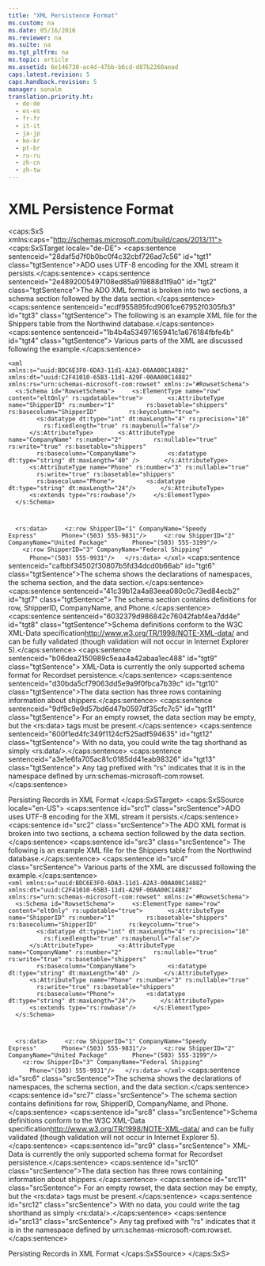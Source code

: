 ```yaml
---
title: "XML Persistence Format"
ms.custom: na
ms.date: 05/16/2016
ms.reviewer: na
ms.suite: na
ms.tgt_pltfrm: na
ms.topic: article
ms.assetid: 6e146738-ac4d-47bb-b6cd-d87b2260aead
caps.latest.revision: 5
caps.handback.revision: 5
manager: sonalm
translation.priority.ht: 
  - de-de
  - es-es
  - fr-fr
  - it-it
  - ja-jp
  - ko-kr
  - pt-br
  - ru-ru
  - zh-cn
  - zh-tw
---
```

# XML Persistence Format
<?xml version="1.0" encoding="utf-8"?>
<caps:SxS xmlns:caps="http://schemas.microsoft.com/build/caps/2013/11">
  <caps:SxSTarget locale="de-DE">
    <developerConceptualDocument xsi:schemaLocation="http://ddue.schemas.microsoft.com/authoring/2003/5 http://dduestorage.blob.core.windows.net/ddueschema/developer.xsd" xmlns="http://ddue.schemas.microsoft.com/authoring/2003/5" xmlns:xlink="http://www.w3.org/1999/xlink" xmlns:xsi="http://www.w3.org/2001/XMLSchema-instance">
      <introduction>
        <para>
          <caps:sentence sentenceid="28daf5d7f0b0bc0f4c32cbf726ad7c56" id="tgt1" class="tgtSentence">ADO uses UTF-8 encoding for the XML stream it persists.</caps:sentence>
        </para>
        <para>
          <caps:sentence sentenceid="2e4892005497108ed85a919888d1f9a0" id="tgt2" class="tgtSentence">The ADO XML format is broken into two sections, a schema section followed by the data section.</caps:sentence>
          <caps:sentence sentenceid="ecdf955895fcd9061ce67952f0305fb3" id="tgt3" class="tgtSentence"> The following is an example XML file for the Shippers table from the Northwind database.</caps:sentence>
          <caps:sentence sentenceid="1b4b4a53497165941c1a676184fbfe4b" id="tgt4" class="tgtSentence"> Various parts of the XML are discussed following the example.</caps:sentence>
        </para>
      </introduction>
      <section>
        <title>
          <caps:sentence sentenceid="46b83674d1a52e84f8c820eb64c53574" id="tgt5" class="tgtSentence">Remarks</caps:sentence>
        </title>
        <content>
          <code>&lt;xml xmlns:s="uuid:BDC6E3F0-6DA3-11d1-A2A3-00AA00C14882" 
xmlns:dt="uuid:C2F41010-65B3-11d1-A29F-00AA00C14882" 
xmlns:rs="urn:schemas-microsoft-com:rowset" 
xmlns:z="#RowsetSchema"&gt; 
  &lt;s:Schema id="RowsetSchema"&gt; 
    &lt;s:ElementType name="row" content="eltOnly" rs:updatable="true"&gt; 
      &lt;s:AttributeType name="ShipperID" rs:number="1" 
        rs:basetable="shippers" rs:basecolumn="ShipperID"
        rs:keycolumn="true"&gt; 
        &lt;s:datatype dt:type="int" dt:maxLength="4" rs:precision="10" 
          rs:fixedlength="true" rs:maybenull="false"/&gt; 
      &lt;/s:AttributeType&gt; 
      &lt;s:AttributeType name="CompanyName" rs:number="2" 
        rs:nullable="true" rs:write="true" rs:basetable="shippers" 
        rs:basecolumn="CompanyName"&gt; 
        &lt;s:datatype dt:type="string" dt:maxLength="40" /&gt; 
      &lt;/s:AttributeType&gt; 
      &lt;s:AttributeType name="Phone" rs:number="3" rs:nullable="true" 
        rs:write="true" rs:basetable="shippers" 
        rs:basecolumn="Phone"&gt; 
        &lt;s:datatype dt:type="string" dt:maxLength="24"/&gt; 
      &lt;/s:AttributeType&gt; 
      &lt;s:extends type="rs:rowbase"/&gt; 
    &lt;/s:ElementType&gt; 
  &lt;/s:Schema&gt; 

  &lt;rs:data&gt; 
    &lt;z:row ShipperID="1" CompanyName="Speedy Express" 
      Phone="(503) 555-9831"/&gt; 
    &lt;z:row ShipperID="2" CompanyName="United Package" 
      Phone="(503) 555-3199"/&gt; 
    &lt;z:row ShipperID="3" CompanyName="Federal Shipping" 
      Phone="(503) 555-9931"/&gt; 
  &lt;/rs:data&gt; 
&lt;/xml&gt;</code>
          <para>
            <caps:sentence sentenceid="cafbbf34502f30807b5fd34dcd0b66ab" id="tgt6" class="tgtSentence">The schema shows the declarations of namespaces, the schema section, and the data section.</caps:sentence>
            <caps:sentence sentenceid="41c39b12a4a83eea080c0c73ed84ecb2" id="tgt7" class="tgtSentence"> The schema section contains definitions for row, ShipperID, CompanyName, and Phone.</caps:sentence>
          </para>
          <para>
            <caps:sentence sentenceid="6032379d986842c76042fabf4ea7dd4e" id="tgt8" class="tgtSentence">Schema definitions conform to the <externalLink><linkText>W3C XML-Data specification</linkText><linkUri>http://www.w3.org/TR/1998/NOTE-XML-data/</linkUri></externalLink> and can be fully validated (though validation will not occur in Internet Explorer 5).</caps:sentence>
            <caps:sentence sentenceid="b06dea2150989c5eaa4a42abaa1ec488" id="tgt9" class="tgtSentence"> XML-Data is currently the only supported schema format for Recordset persistence.</caps:sentence>
          </para>
          <para>
            <caps:sentence sentenceid="d30bda5cf79063dd5e9a9f0fbca7b39c" id="tgt10" class="tgtSentence">The data section has three rows containing information about shippers.</caps:sentence>
            <caps:sentence sentenceid="9df9c9e9d57bd6d47b0597df35cfc7c5" id="tgt11" class="tgtSentence"> For an empty rowset, the data section may be empty, but the &lt;rs:data&gt; tags must be present.</caps:sentence>
            <caps:sentence sentenceid="600f1ed4fc349f1124cf525adf594635" id="tgt12" class="tgtSentence"> With no data, you could write the tag shorthand as simply &lt;rs:data/&gt;.</caps:sentence>
            <caps:sentence sentenceid="a3e1e6fa705ac81c0185dd41eab98326" id="tgt13" class="tgtSentence"> Any tag prefixed with "rs" indicates that it is in the namespace defined by urn:schemas-microsoft-com:rowset.</caps:sentence>
          </para>
        </content>
      </section>
      <relatedTopics>
        <link xlink:href="f3113ec4-ae31-428f-89c6-bc1024f128ea">Persisting Records in XML Format</link>
      </relatedTopics>
    </developerConceptualDocument>
  </caps:SxSTarget>
  <caps:SxSSource locale="en-US">
    <developerConceptualDocument xsi:schemaLocation="http://ddue.schemas.microsoft.com/authoring/2003/5 http://dduestorage.blob.core.windows.net/ddueschema/developer.xsd" xmlns="http://ddue.schemas.microsoft.com/authoring/2003/5" xmlns:xlink="http://www.w3.org/1999/xlink" xmlns:xsi="http://www.w3.org/2001/XMLSchema-instance">
      <introduction>
        <para>
          <caps:sentence id="src1" class="srcSentence">ADO uses UTF-8 encoding for the XML stream it persists.</caps:sentence>
        </para>
        <para>
          <caps:sentence id="src2" class="srcSentence">The ADO XML format is broken into two sections, a schema section followed by the data section.</caps:sentence>
          <caps:sentence id="src3" class="srcSentence"> The following is an example XML file for the Shippers table from the Northwind database.</caps:sentence>
          <caps:sentence id="src4" class="srcSentence"> Various parts of the XML are discussed following the example.</caps:sentence>
        </para>
      </introduction>
      <section>
        <title>
          <caps:sentence id="src5" class="srcSentence">Remarks</caps:sentence>
        </title>
        <content>
          <code>&lt;xml xmlns:s="uuid:BDC6E3F0-6DA3-11d1-A2A3-00AA00C14882" 
xmlns:dt="uuid:C2F41010-65B3-11d1-A29F-00AA00C14882" 
xmlns:rs="urn:schemas-microsoft-com:rowset" 
xmlns:z="#RowsetSchema"&gt; 
  &lt;s:Schema id="RowsetSchema"&gt; 
    &lt;s:ElementType name="row" content="eltOnly" rs:updatable="true"&gt; 
      &lt;s:AttributeType name="ShipperID" rs:number="1" 
        rs:basetable="shippers" rs:basecolumn="ShipperID"
        rs:keycolumn="true"&gt; 
        &lt;s:datatype dt:type="int" dt:maxLength="4" rs:precision="10" 
          rs:fixedlength="true" rs:maybenull="false"/&gt; 
      &lt;/s:AttributeType&gt; 
      &lt;s:AttributeType name="CompanyName" rs:number="2" 
        rs:nullable="true" rs:write="true" rs:basetable="shippers" 
        rs:basecolumn="CompanyName"&gt; 
        &lt;s:datatype dt:type="string" dt:maxLength="40" /&gt; 
      &lt;/s:AttributeType&gt; 
      &lt;s:AttributeType name="Phone" rs:number="3" rs:nullable="true" 
        rs:write="true" rs:basetable="shippers" 
        rs:basecolumn="Phone"&gt; 
        &lt;s:datatype dt:type="string" dt:maxLength="24"/&gt; 
      &lt;/s:AttributeType&gt; 
      &lt;s:extends type="rs:rowbase"/&gt; 
    &lt;/s:ElementType&gt; 
  &lt;/s:Schema&gt; 

  &lt;rs:data&gt; 
    &lt;z:row ShipperID="1" CompanyName="Speedy Express" 
      Phone="(503) 555-9831"/&gt; 
    &lt;z:row ShipperID="2" CompanyName="United Package" 
      Phone="(503) 555-3199"/&gt; 
    &lt;z:row ShipperID="3" CompanyName="Federal Shipping" 
      Phone="(503) 555-9931"/&gt; 
  &lt;/rs:data&gt; 
&lt;/xml&gt;</code>
          <para>
            <caps:sentence id="src6" class="srcSentence">The schema shows the declarations of namespaces, the schema section, and the data section.</caps:sentence>
            <caps:sentence id="src7" class="srcSentence"> The schema section contains definitions for row, ShipperID, CompanyName, and Phone.</caps:sentence>
          </para>
          <para>
            <caps:sentence id="src8" class="srcSentence">Schema definitions conform to the <externalLink><linkText>W3C XML-Data specification</linkText><linkUri>http://www.w3.org/TR/1998/NOTE-XML-data/</linkUri></externalLink> and can be fully validated (though validation will not occur in Internet Explorer 5).</caps:sentence>
            <caps:sentence id="src9" class="srcSentence"> XML-Data is currently the only supported schema format for Recordset persistence.</caps:sentence>
          </para>
          <para>
            <caps:sentence id="src10" class="srcSentence">The data section has three rows containing information about shippers.</caps:sentence>
            <caps:sentence id="src11" class="srcSentence"> For an empty rowset, the data section may be empty, but the &lt;rs:data&gt; tags must be present.</caps:sentence>
            <caps:sentence id="src12" class="srcSentence"> With no data, you could write the tag shorthand as simply &lt;rs:data/&gt;.</caps:sentence>
            <caps:sentence id="src13" class="srcSentence"> Any tag prefixed with "rs" indicates that it is in the namespace defined by urn:schemas-microsoft-com:rowset.</caps:sentence>
          </para>
        </content>
      </section>
      <relatedTopics>
        <link xlink:href="f3113ec4-ae31-428f-89c6-bc1024f128ea">Persisting Records in XML Format</link>
      </relatedTopics>
    </developerConceptualDocument>
  </caps:SxSSource>
</caps:SxS>